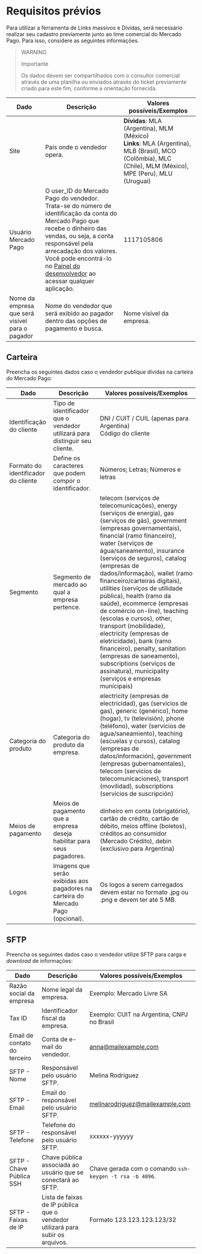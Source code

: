 # Requisitos prévios

Para utilizar a ferramenta de Links massivos e Dívidas, será necessário realizar seu cadastro previamente junto ao time comercial do Mercado Pago. Para isso, considere as seguintes informações.

> WARNING
>
> Importante
>
> Os dados devem ser compartilhados com o consultor comercial através de uma planilha ou enviados através do ticket previamente criado para este fim, conforme a orientação fornecida.

| Dado                             | Descrição                                                                                                                                                      | Valores possíveis/Exemplos                                                                                           |
|----------------------------------|------------------------------------------------------------------------------------------------------------------------------------------------------------------|---------------------------------------------------------------------------------------------------------------------|
| Site                         | País onde o vendedor opera.                                                                                                                                    | **Dívidas**: MLA (Argentina), MLM (México) <br> **Links**: MLA (Argentina), MLB (Brasil), MCO (Colômbia), MLC (Chile), MLM (México), MPE (Peru), MLU (Uruguai)        |
| Usuário Mercado Pago         | O user_ID do Mercado Pago do vendedor. Trata-se do número de identificação da conta do Mercado Pago que recebe o dinheiro das vendas, ou seja, a conta responsável pela arrecadação dos valores. Você pode encontrá-lo no [Painel do desenvolvedor](/developers/pt/docs/links-and-debts/additional-content/your-integrations/dashboard) ao acessar qualquer aplicação. | 1117105806                                                                                                                                                            |
| Nome da empresa que será visível para o pagador | Nome do vendedor que será exibido ao pagador dentro das opções de pagamento e busca.                                                        | Nome visível da empresa.                                                                                      |

## Carteira 

Preencha os seguintes dados caso o vendedor publique dívidas na carteira do Mercado Pago:

| Dado                        | Descrição                                                                                                         | Valores possíveis/Exemplos                                                                                                    |
|-----------------------------|---------------------------------------------------------------------------------------------------------------------|------------------------------------------------------------------------------------------------------------------------------|
| Identificação do cliente  | Tipo de identificador que o vendedor utilizará para distinguir seu cliente.                                      | DNI / CUIT / CUIL (apenas para Argentina) <br> Código do cliente                                                                         |
| Formato do identificador do cliente | Define os caracteres que podem compor o identificador.                                                          | Números; Letras; Números e letras                                                                                            |
| Segmento                     | Segmento de mercado ao qual a empresa pertence.                                                                   | telecom (serviços de telecomunicações), energy (serviços de energia), gas (serviços de gás), government (empresas governamentais), financial (ramo financeiro), water (serviços de água/saneamento), insurance (serviços de seguros), catalog (empresas de dados/informação), wallet (ramo financeiro/carteiras digitais), utilities (serviços de utilidade pública), health (ramo da saúde), ecommerce (empresas de comércio on-line), teaching (escolas e cursos), other, transport (mobilidade), electricity (empresas de eletricidade), bank (ramo financeiro), penalty, sanitation (empresas de saneamento), subscriptions (serviços de assinatura), municipality (serviços e empresas municipais) |
| Categoria do produto      | Categoria do produto da empresa.                                                                              | electricity (empresas de electricidad), gas (servicios de gas), generic (genérico), home (hogar), tv (televisión), phone (teléfono), water (servicios de agua/saneamiento), teaching (escuelas y cursos), catalog (empresas de datos/información), government (empresas gubernamentales), telecom (servicios de telecomunicaciones), transport (movilidad), subscriptions (servicios de suscripción)                 |
| Meios de pagamento      | Meios de pagamento que a empresa deseja habilitar para seus pagadores.                                                                              | dinheiro em conta (obrigatório), cartão de crédito, cartão de débito, meios offline (boletos), créditos ao consumidor (Mercado Crédito), debin (exclusivo para Argentina)                     |
| Logos                       | Imagens que serão exibidas aos pagadores na carteira do Mercado Pago (opcional).                        | Os logos a serem carregados devem estar no formato .jpg ou .png e devem ter até 5 MB. |

## SFTP

Preencha os seguintes dados caso o vendedor utilize SFTP para carga e _download_ de informações:

| Dado                          | Descrição                                                                                       | Valores possíveis/Exemplos                                                                                   |
|-------------------------------|-------------------------------------------------------------------------------------------------|-------------------------------------------------------------------------------------------------------------|
| Razão social da empresa       | Nome legal da empresa.                                                                         | Exemplo: Mercado Livre SA                                                                                    |
| Tax ID                        | Identificador fiscal da empresa.                                                               | Exemplo: CUIT na Argentina, CNPJ no Brasil                                                                   |
| Email de contato do terceiro   | Conta de e-mail do vendedor.                                                                   | anna@mailexample.com                                                                                        |
| SFTP - Nome                   | Responsável pelo usuário SFTP.                                                                  | Melina Rodriguez                                                                                           |
| SFTP - Email                  | Email do responsável pelo usuário SFTP.                                                         | melinarodriguez@mailexample.com                                                                            |
| SFTP - Telefone                | Telefone do responsável pelo usuário SFTP.                                                      | xxxxxx-yyyyyy                                                                                               |
| SFTP - Chave Pública SSH      | Chave pública associada ao usuário que se conectará ao SFTP.                                    | Chave gerada com o comando `ssh-keygen -t rsa -b 4096`.                                                     |
| SFTP - Faixas de IP           | Lista de faixas de IP pública que o vendedor utilizará para subir os arquivos.                  | Formato 123.123.123.123/32                                                                                 |